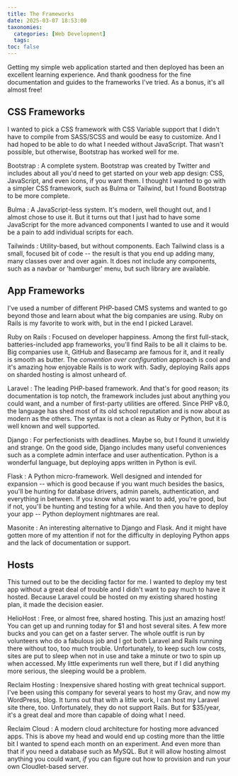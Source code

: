 ```yaml
---
title: The Frameworks
date: 2025-03-07 18:53:00
taxonomies:
  categories: [Web Development]
  tags:
toc: false
---
```


Getting my simple web application started and then deployed has been an excellent learning experience. And thank goodness for the fine documentation and guides to the frameworks I've tried. As a bonus, it's all almost free!

<!--more-->

## CSS Frameworks

I wanted to pick a CSS framework with CSS Variable support that I didn't have to compile from SASS/SCSS and would be easy to customize. And I had hoped to be able to do what I needed without JavaScript. That wasn't possible, but otherwise, Bootstrap has worked well for me.

Bootstrap
: A complete system. Bootstrap was created by Twitter and includes about all you'd need to get started on your web app design: CSS, JavaScript, and even icons, if you want them. I thought I wanted to go with a simpler CSS framework, such as Bulma or Tailwind, but I found Bootstrap to be more complete.

Bulma
: A JavaScript-less system. It's modern, well thought out, and I almost chose to use it. But it turns out that I just had to have some JavaScript for the more advanced components I wanted to use and it would be a pain to add individual scripts for each.

Tailwinds
: Utility-based, but without components. Each Tailwind class is a small, focused bit of code -- the result is that you end up adding many, many classes over and over again. It does not include any components, such as a navbar or 'hamburger' menu, but such library are available.

## App Frameworks

I've used a number of different PHP-based CMS systems and wanted to go beyond those and learn about what the big companies are using. Ruby on Rails is my favorite to work with, but in the end I picked Laravel.

Ruby on Rails
: Focused on developer happiness. Among the first full-stack, batteries-included app frameworks, you'll find Rails to be all it claims to be. Big companies use it, GitHub and Basecamp are famous for it, and it really is smooth as butter. The _convention over configuration_ approach is cool and it's amazing how enjoyable Rails is to work with. Sadly, deploying Rails apps on sharded hosting is almost unheard of.

Laravel
: The leading PHP-based framework. And that's for good reason; its documentation is top notch, the framework includes just about anything you could want, and a number of first-party utilities are offered. Since PHP v8.0, the language has shed most of its old school reputation and is now about as modern as the others. The syntax is not a clean as Ruby or Python, but it is well known and well supported.

Django
: For perfectionists with deadlines. Maybe so, but I found it unwieldy and strange. On the good side, Django includes many useful conveniences such as a complete admin interface and user authentication. Python is a wonderful language, but deploying apps written in Python is evil.

Flask
: A Python micro-framework. Well designed and intended for expansion -- which is good because if you want much besides the basics, you'll be hunting for database drivers, admin panels, authentication, and everything in between. If you know what you want to add, you're good, but if not, you'll be hunting and testing for a while. And then you have to deploy your app -- Python deployment nightmares are real.

Masonite
: An interesting alternative to Django and Flask. And it might have gotten more of my attention if not for the difficulty in deploying Python apps and the lack of documentation or support.

## Hosts

This turned out to be the deciding factor for me. I wanted to deploy my test app without a great deal of trouble and I didn't want to pay much to have it hosted. Because Laravel could be hosted on my existing shared hosting plan, it made the decision easier.

HelioHost
: Free, or almost free, shared hosting. This just an amazing host! You can get up and running today for $1 and host several sites. A few more bucks and you can get on a faster server. The whole outfit is run by volunteers who do a fabulous job and I got both Laravel and Rails running there without too, too much trouble. Unfortunately, to keep such low costs, sites are put to sleep when not in use and take a minute or two to spin up when accessed. My little experiments run well there, but if I did anything more serious, the sleeping would be a problem.

Reclaim Hosting
: Inexpensive shared hosting with great technical support. I've been using this company for several years to host my Grav, and now my WordPress, blog. It turns out that with a little work, I can host my Laravel site there, too. Unfortunately, they do not support Rails. But for $35/year, it's a great deal and more than capable of doing what I need.

Reclaim Cloud
: A modern cloud architecture for hosting more advanced apps. This is above my head and would end up costing more than the little bit I wanted to spend each month on an experiment. And even more than that if you need a database such as MySQL. But it will allow hosting almost anything you could want, _if_ you can figure out how to provision and run your own Cloudlet-based server.
